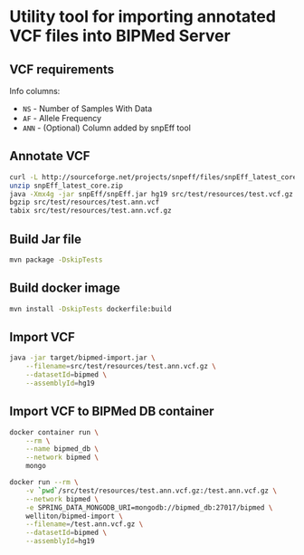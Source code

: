 # Utility tool for importing annotated VCF files into BIPMed Server

## VCF requirements

Info columns:

- `NS` - Number of Samples With Data
- `AF` - Allele Frequency
- `ANN` - (Optional) Column added by snpEff tool

## Annotate VCF

```bash
curl -L http://sourceforge.net/projects/snpeff/files/snpEff_latest_core.zip > snpEff_latest_core.zip
unzip snpEff_latest_core.zip 
java -Xmx4g -jar snpEff/snpEff.jar hg19 src/test/resources/test.vcf.gz > src/test/resources/test.ann.vcf
bgzip src/test/resources/test.ann.vcf
tabix src/test/resources/test.ann.vcf.gz
```

## Build Jar file

```bash
mvn package -DskipTests
```

## Build docker image
   
```bash
mvn install -DskipTests dockerfile:build
```

## Import VCF

```bash
java -jar target/bipmed-import.jar \
    --filename=src/test/resources/test.ann.vcf.gz \
    --datasetId=bipmed \
    --assemblyId=hg19
```

## Import VCF to BIPMed DB container

```bash
docker container run \
    --rm \
    --name bipmed_db \
    --network bipmed \
    mongo
```

```bash
docker run --rm \
    -v `pwd`/src/test/resources/test.ann.vcf.gz:/test.ann.vcf.gz \
    --network bipmed \
    -e SPRING_DATA_MONGODB_URI=mongodb://bipmed_db:27017/bipmed \
    welliton/bipmed-import \
    --filename=/test.ann.vcf.gz \
    --datasetId=bipmed \
    --assemblyId=hg19
```